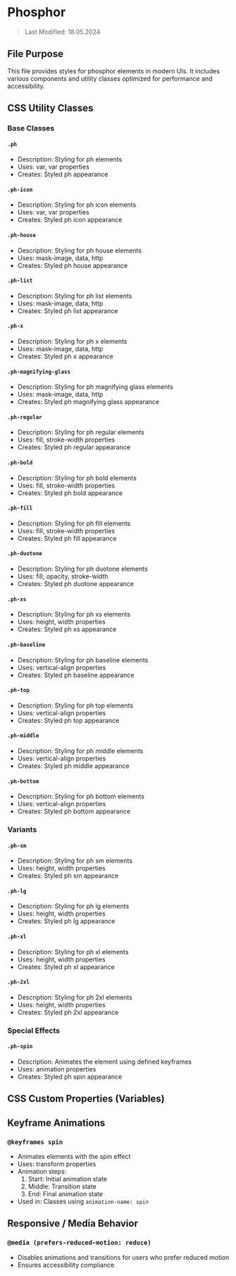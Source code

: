 # Phosphor
> Last Modified: 18.05.2024

## File Purpose

This file provides styles for phosphor elements in modern UIs. It includes various components and utility classes optimized for performance and accessibility.

## CSS Utility Classes

### Base Classes

#### `.ph`
- Description: Styling for ph elements
- Uses: var, var properties
- Creates: Styled ph appearance

#### `.ph-icon`
- Description: Styling for ph icon elements
- Uses: var, var properties
- Creates: Styled ph icon appearance

#### `.ph-house`
- Description: Styling for ph house elements
- Uses: mask-image, data, http
- Creates: Styled ph house appearance

#### `.ph-list`
- Description: Styling for ph list elements
- Uses: mask-image, data, http
- Creates: Styled ph list appearance

#### `.ph-x`
- Description: Styling for ph x elements
- Uses: mask-image, data, http
- Creates: Styled ph x appearance

#### `.ph-magnifying-glass`
- Description: Styling for ph magnifying glass elements
- Uses: mask-image, data, http
- Creates: Styled ph magnifying glass appearance

#### `.ph-regular`
- Description: Styling for ph regular elements
- Uses: fill, stroke-width properties
- Creates: Styled ph regular appearance

#### `.ph-bold`
- Description: Styling for ph bold elements
- Uses: fill, stroke-width properties
- Creates: Styled ph bold appearance

#### `.ph-fill`
- Description: Styling for ph fill elements
- Uses: fill, stroke-width properties
- Creates: Styled ph fill appearance

#### `.ph-duotone`
- Description: Styling for ph duotone elements
- Uses: fill, opacity, stroke-width
- Creates: Styled ph duotone appearance

#### `.ph-xs`
- Description: Styling for ph xs elements
- Uses: height, width properties
- Creates: Styled ph xs appearance

#### `.ph-baseline`
- Description: Styling for ph baseline elements
- Uses: vertical-align properties
- Creates: Styled ph baseline appearance

#### `.ph-top`
- Description: Styling for ph top elements
- Uses: vertical-align properties
- Creates: Styled ph top appearance

#### `.ph-middle`
- Description: Styling for ph middle elements
- Uses: vertical-align properties
- Creates: Styled ph middle appearance

#### `.ph-bottom`
- Description: Styling for ph bottom elements
- Uses: vertical-align properties
- Creates: Styled ph bottom appearance

### Variants

#### `.ph-sm`
- Description: Styling for ph sm elements
- Uses: height, width properties
- Creates: Styled ph sm appearance

#### `.ph-lg`
- Description: Styling for ph lg elements
- Uses: height, width properties
- Creates: Styled ph lg appearance

#### `.ph-xl`
- Description: Styling for ph xl elements
- Uses: height, width properties
- Creates: Styled ph xl appearance

#### `.ph-2xl`
- Description: Styling for ph 2xl elements
- Uses: height, width properties
- Creates: Styled ph 2xl appearance

### Special Effects

#### `.ph-spin`
- Description: Animates the element using defined keyframes
- Uses: animation properties
- Creates: Styled ph spin appearance

## CSS Custom Properties (Variables)



## Keyframe Animations

### `@keyframes spin`
- Animates elements with the spin effect
- Uses: transform properties
- Animation steps:
  1. Start: Initial animation state
  2. Middle: Transition state
  3. End: Final animation state
- Used in: Classes using `animation-name: spin`

## Responsive / Media Behavior

### `@media (prefers-reduced-motion: reduce)`
- Disables animations and transitions for users who prefer reduced motion
- Ensures accessibility compliance
